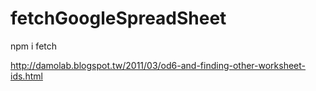 # fetchGoogleSpreadSheet

npm i fetch

http://damolab.blogspot.tw/2011/03/od6-and-finding-other-worksheet-ids.html

